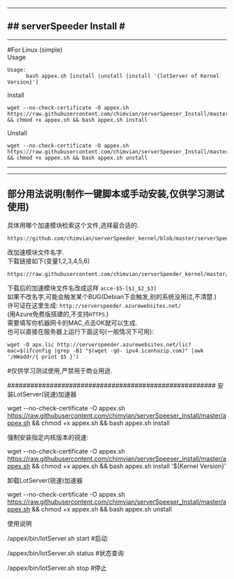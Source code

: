 -----------------------------   
#\#  serverSpeeder Install  \#                           
-----------------------------      
----------------------------- 
#For Linux (simple)   
Usage    
```
Usage:     
      bash appex.sh [install |unstall |install '{lotServer of Kernel Version}']     
```
Install
```
wget --no-check-certificate -O appex.sh https://raw.githubusercontent.com/chimvian/serverSpeeser_Install/master/appex.sh && chmod +x appex.sh && bash appex.sh install

```    
Unstall    
```
wget --no-check-certificate -O appex.sh https://raw.githubusercontent.com/chimvian/serverSpeeser_Install/master/appex.sh && chmod +x appex.sh && bash appex.sh unstall

```  
----------------------------- 
-----------------------------
部分用法说明(制作一键脚本或手动安装,仅供学习测试使用)
-----------------------------
具体用哪个加速模块检索这个文件,选择最合适的.         
```
https://github.com/chimvian/serverSpeeder_kernel/blob/master/serverSpeeder.txt
```
改加速模块文件名字.       
下载链接如下(变量$1,$2,$3,$4,$5,$6)   
```
https://raw.githubusercontent.com/chimvian/serverSpeeder_kernel/master/$1/$2/$3/$4/$5/$6
```
下载后的加速模块文件名改成这样  ```acce-$5-[$1_$2_$3]```         
如果不改名字,可能会触发某个BUG(Debian下会触发,别的系统没用过,不清楚.)        
许可证在这里生成: ```http://serverspeeder.azurewebsites.net/```        
(用Azure免费版搭建的,不支持```HTTPS```.)    
需要填写你机器网卡的MAC,点击OK就可以生成.         
也可以直接在服务器上运行下面这句(一般情况下可用):
```
wget -O apx.lic http://serverspeeder.azurewebsites.net/lic?mac=$(ifconfig |grep -B1 "$(wget -qO- ipv4.icanhazip.com)" |awk '/HWaddr/{ print $5 }')

```     
#仅供学习测试使用,严禁用于商业用途.

######################################################
安装LotServer(锐速)加速器

wget --no-check-certificate -O appex.sh https://raw.githubusercontent.com/chimvian/serverSpeeser_Install/master/appex.sh && chmod +x appex.sh && bash appex.sh install

强制安装指定内核版本的锐速:

wget --no-check-certificate -O appex.sh https://raw.githubusercontent.com/chimvian/serverSpeeser_Install/master/appex.sh && chmod +x appex.sh && bash appex.sh install '${Kernel Version}'

卸载LotServer(锐速)加速器

wget --no-check-certificate -O appex.sh https://raw.githubusercontent.com/chimvian/serverSpeeser_Install/master/appex.sh && chmod +x appex.sh && bash appex.sh unstall

使用说明

/appex/bin/lotServer.sh start
#启动
 
/appex/bin/lotServer.sh status
#状态查询
 
/appex/bin/lotServer.sh stop
#停止
